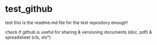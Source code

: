 # test_github
test
this is the readme.md file for the test repository
enough!

check if github is useful for sharing & versioning documents (doc, pdf) & spreadsheet (cls, xls*)